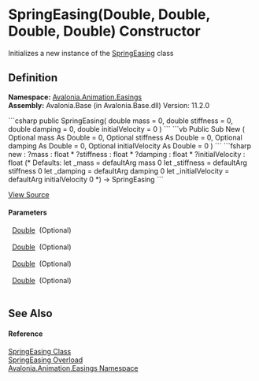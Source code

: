 # SpringEasing(Double, Double, Double, Double) Constructor


Initializes a new instance of the <a href="T_Avalonia_Animation_Easings_SpringEasing">SpringEasing</a> class



## Definition
**Namespace:** <a href="N_Avalonia_Animation_Easings">Avalonia.Animation.Easings</a>  
**Assembly:** Avalonia.Base (in Avalonia.Base.dll) Version: 11.2.0

<Tabs groupId="api-code-preview">
<TabItem value="csharp" label="C#">
```csharp
public SpringEasing(
	double mass = 0,
	double stiffness = 0,
	double damping = 0,
	double initialVelocity = 0
)
```
</TabItem>
<TabItem value="vb" label="VB">
```vb
Public Sub New ( 
	Optional mass As Double = 0,
	Optional stiffness As Double = 0,
	Optional damping As Double = 0,
	Optional initialVelocity As Double = 0
)
```
</TabItem>
<TabItem value="fsharp" label="F#">
```fsharp
new : 
        ?mass : float * 
        ?stiffness : float * 
        ?damping : float * 
        ?initialVelocity : float 
(* Defaults:
        let _mass = defaultArg mass 0
        let _stiffness = defaultArg stiffness 0
        let _damping = defaultArg damping 0
        let _initialVelocity = defaultArg initialVelocity 0
*)
-> SpringEasing
```
</TabItem>
</Tabs>



<a href="https://github.com/AvaloniaUI/Avalonia/tree/master/src/Avalonia.Base/Animation/Easings/SpringEasing.cs#L58" title="View the source code">View Source</a>



#### Parameters
<dl><dt>  <a href="https://learn.microsoft.com/dotnet/api/system.double" target="_blank" rel="noopener noreferrer">Double</a>  (Optional)</dt><dd> </dd><dt>  <a href="https://learn.microsoft.com/dotnet/api/system.double" target="_blank" rel="noopener noreferrer">Double</a>  (Optional)</dt><dd> </dd><dt>  <a href="https://learn.microsoft.com/dotnet/api/system.double" target="_blank" rel="noopener noreferrer">Double</a>  (Optional)</dt><dd> </dd><dt>  <a href="https://learn.microsoft.com/dotnet/api/system.double" target="_blank" rel="noopener noreferrer">Double</a>  (Optional)</dt><dd> </dd></dl>

## See Also


#### Reference
<a href="T_Avalonia_Animation_Easings_SpringEasing">SpringEasing Class</a>  
<a href="Overload_Avalonia_Animation_Easings_SpringEasing__ctor">SpringEasing Overload</a>  
<a href="N_Avalonia_Animation_Easings">Avalonia.Animation.Easings Namespace</a>  
